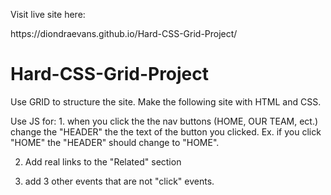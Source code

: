 <p> Visit live site here:</p>
<p>https://diondraevans.github.io/Hard-CSS-Grid-Project/</p>

# Hard-CSS-Grid-Project
Use GRID to structure the site.  Make the following site with HTML and CSS.

<p>Use JS for:
1. when you click the the nav buttons (HOME, OUR TEAM, ect.) change the "HEADER" the the text of the button you clicked. Ex. if you click "HOME" the "HEADER" should change to "HOME".

2. Add real links to the "Related" section

3. add 3 other events that are not "click" events. </p>
